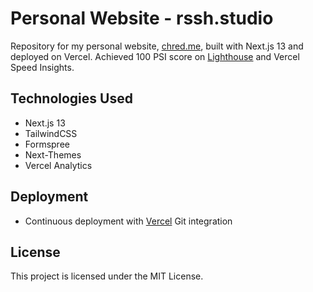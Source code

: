 # Personal Website - rssh.studio

Repository for my personal website, [chred.me](https://rssh.studio/), built with Next.js 13 and deployed on Vercel. Achieved 100 PSI score on [Lighthouse](https://googlechrome.github.io/lighthouse/viewer/?psiurl=https://chred.me/&strategy=mobile&category=performance&category=accessibility&category=best-practices&category=seo&category=pwa) and Vercel Speed Insights.

## Technologies Used

- Next.js 13
- TailwindCSS
- Formspree
- Next-Themes
- Vercel Analytics

## Deployment

- Continuous deployment with [Vercel](https://vercel.com/) Git integration

## License

This project is licensed under the MIT License.
